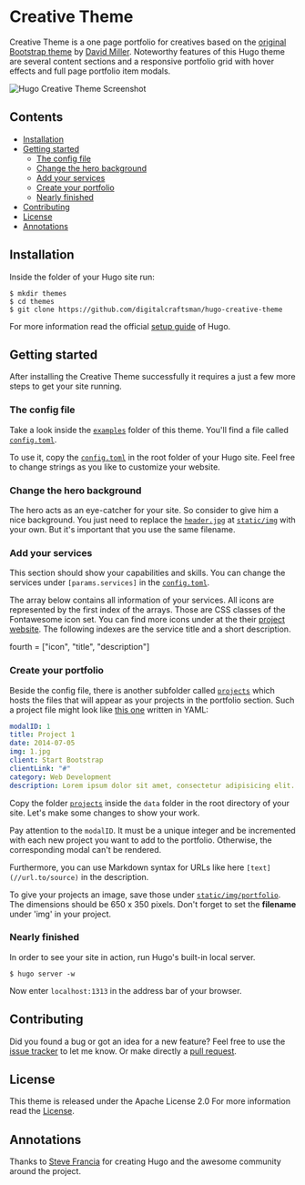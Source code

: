 # Creative Theme

Creative Theme is a one page portfolio for creatives based on the [original Bootstrap theme](//github.com/IronSummitMedia/startbootstrap-creative) by [David Miller](//github.com/davidtmiller). Noteworthy features of this Hugo theme are several content sections and a responsive portfolio grid with hover effects and full page portfolio item modals.

![Hugo Creative Theme Screenshot](https://raw.githubusercontent.com/digitalcraftsman/hugo-creative-theme/dev/images/screenshot.png)


## Contents

- [Installation](#installation)
- [Getting started](#getting-started)
  - [The config file](#the-config-file)
  - [Change the hero background](#change-the-hero-background)
  - [Add your services](#add-your-services)
  - [Create your portfolio](#create-your-portfolio)
  - [Nearly finished](#nearly-finished)
- [Contributing](#contributing)
- [License](#license)
- [Annotations](#annotations)


## Installation

Inside the folder of your Hugo site run:

    $ mkdir themes
    $ cd themes
    $ git clone https://github.com/digitalcraftsman/hugo-creative-theme

For more information read the official [setup guide](//gohugo.io/overview/installing/) of Hugo.


## Getting started

After installing the Creative Theme successfully it requires a just a few more steps to get your site running.


### The config file

Take a look inside the [`examples`](//github.com/digitalcraftsman/hugo-creative-theme/tree/master/examples) folder of this theme. You'll find a file called [`config.toml`](//github.com/digitalcraftsman/hugo-creative-theme/blob/master/examples/config.toml).

To use it, copy the [`config.toml`](//github.com/digitalcraftsman/hugo-creative-theme/blob/dev/examples/config.toml) in the root folder of your Hugo site. Feel free to change strings as you like to customize your website.


### Change the hero background

The hero acts as an eye-catcher for your site. So consider to give him a nice background. You just need to replace the [`header.jpg`](//github.com/digitalcraftsman/hugo-creative-theme/blob/master/static/img/header.jpg) at [`static/img`](//github.com/digitalcraftsman/hugo-creative-theme/tree/master/static/img) with your own. But it's important that you use the same filename.


### Add your services

This section should show your capabilities and skills. You can change the services under `[params.services]` in the [`config.toml`](//github.com/digitalcraftsman/hugo-creative-theme/blob/dev/examples/config.toml).

The array below contains all information of your services. All icons are represented by the first index of the arrays. Those are CSS classes of the Fontawesome icon set. You can find more icons under at the their [project website](//fortawesome.github.io/Font-Awesome/icons). The following indexes are the service title and a short description.

fourth = ["icon", "title", "description"]

### Create your portfolio

Beside the config file, there is another subfolder called [`projects`](//github.com/digitalcraftsman/hugo-creative-theme/tree/master/examples/projects) which hosts the files that will appear as your projects in the portfolio section. Such a project file might look like [this one](//github.com/digitalcraftsman/hugo-creative-theme/blob/master/examples/projects/2014-07-05-project-1.yaml) written in YAML:

```yaml
modalID: 1
title: Project 1
date: 2014-07-05
img: 1.jpg
client: Start Bootstrap
clientLink: "#"
category: Web Development
description: Lorem ipsum dolor sit amet, consectetur adipisicing elit. Vel enim aliquid dicta ullam in repellendus amet perspiciatis adipisci architecto obcaecati sit voluptas ipsam, deleniti neque placeat tenetur cum tempore velit.
```

Copy the folder [`projects`](//github.com/digitalcraftsman/hugo-creative-theme/tree/master/examples/projects) inside the `data` folder in the root directory of your site. Let's make some changes to show your work.

Pay attention to the `modalID`. It must be a unique integer and be incremented with each new project you want to add to the portfolio. Otherwise, the corresponding modal can't be rendered.

Furthermore, you can use Markdown syntax for URLs like here `[text](//url.to/source)` in the description.

To give your projects an image, save those under [`static/img/portfolio`](//github.com/digitalcraftsman/hugo-creative-theme/tree/master/static/img/portfolio). The dimensions should be 650 x 350 pixels. Don't forget to set the **filename** under 'img' in your project.


### Nearly finished

In order to see your site in action, run Hugo's built-in local server. 

    $ hugo server -w

Now enter `localhost:1313` in the address bar of your browser.


## Contributing

Did you found a bug or got an idea for a new feature? Feel free to use the [issue tracker](//github.com/digitalcraftsman/hugo-creative-theme/issues) to let me know. Or make directly a [pull request](//github.com/digitalcraftsman/hugo-creative-theme/pulls).


## License

This theme is released under the Apache License 2.0 For more information read the [License](//github.com/digitalcraftsman/hugo-creative-theme/blob/master/LICENSE).


## Annotations

Thanks to [Steve Francia](//github.com/spf13) for creating Hugo and the awesome community around the project.
